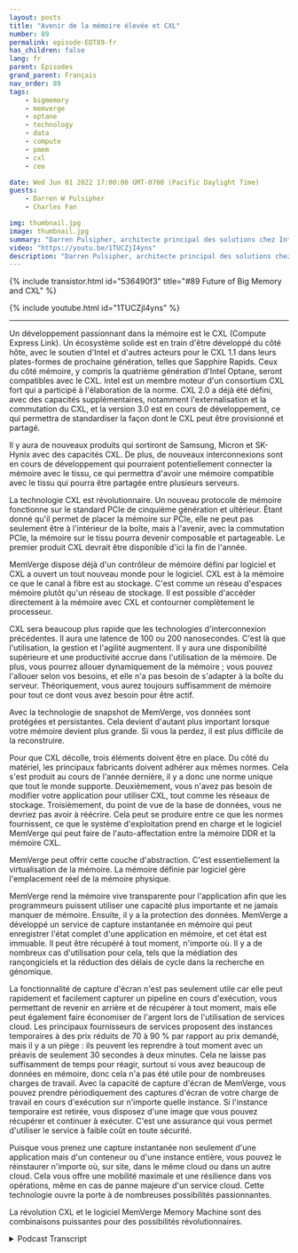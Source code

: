 ```yaml
---
layout: posts
title: "Avenir de la mémoire élevée et CXL"
number: 89
permalink: episode-EDT89-fr
has_children: false
lang: fr
parent: Épisodes
grand_parent: Français
nav_order: 89
tags:
    - bigmemory
    - memverge
    - optane
    - technology
    - data
    - compute
    - pmem
    - cxl
    - ceo

date: Wed Jun 01 2022 17:00:00 GMT-0700 (Pacific Daylight Time)
guests:
    - Darren W Pulsipher
    - Charles Fan

img: thumbnail.jpg
image: thumbnail.jpg
summary: "Darren Pulsipher, architecte principal des solutions chez Intel, discute avec Charles Fan, PDG de MemVerge, de la façon dont la révolution CXL et le logiciel de MemVerge représentent l'avenir de la mémoire étendue."
video: "https://youtu.be/1TUCZjI4yns"
description: "Darren Pulsipher, architecte principal des solutions chez Intel, discute avec Charles Fan, PDG de MemVerge, de la façon dont la révolution CXL et le logiciel de MemVerge représentent l'avenir de la mémoire étendue."
---
```


<div>
{% include transistor.html id="536490f3" title="#89 Future of Big Memory and CXL" %}

{% include youtube.html id="1TUCZjI4yns" %}
</div>

---

Un développement passionnant dans la mémoire est le CXL (Compute Express Link). Un écosystème solide est en train d'être développé du côté hôte, avec le soutien d'Intel et d'autres acteurs pour le CXL 1.1 dans leurs plates-formes de prochaine génération, telles que Sapphire Rapids. Ceux du côté mémoire, y compris la quatrième génération d'Intel Optane, seront compatibles avec le CXL. Intel est un membre moteur d'un consortium CXL fort qui a participé à l'élaboration de la norme. CXL 2.0 a déjà été défini, avec des capacités supplémentaires, notamment l'externalisation et la commutation du CXL, et la version 3.0 est en cours de développement, ce qui permettra de standardiser la façon dont le CXL peut être provisionné et partagé.

Il y aura de nouveaux produits qui sortiront de Samsung, Micron et SK-Hynix avec des capacités CXL. De plus, de nouveaux interconnexions sont en cours de développement qui pourraient potentiellement connecter la mémoire avec le tissu, ce qui permettra d'avoir une mémoire compatible avec le tissu qui pourra être partagée entre plusieurs serveurs.

La technologie CXL est révolutionnaire. Un nouveau protocole de mémoire fonctionne sur le standard PCIe de cinquième génération et ultérieur. Étant donné qu'il permet de placer la mémoire sur PCIe, elle ne peut pas seulement être à l'intérieur de la boîte, mais à l'avenir, avec la commutation PCIe, la mémoire sur le tissu pourra devenir composable et partageable. Le premier produit CXL devrait être disponible d'ici la fin de l'année.

MemVerge dispose déjà d'un contrôleur de mémoire défini par logiciel et CXL a ouvert un tout nouveau monde pour le logiciel. CXL est à la mémoire ce que le canal à fibre est au stockage. C'est comme un réseau d'espaces mémoire plutôt qu'un réseau de stockage. Il est possible d'accéder directement à la mémoire avec CXL et contourner complètement le processeur.

CXL sera beaucoup plus rapide que les technologies d'interconnexion précédentes. Il aura une latence de 100 ou 200 nanosecondes. C'est là que l'utilisation, la gestion et l'agilité augmentent. Il y aura une disponibilité supérieure et une productivité accrue dans l'utilisation de la mémoire. De plus, vous pourrez allouer dynamiquement de la mémoire ; vous pouvez l'allouer selon vos besoins, et elle n'a pas besoin de s'adapter à la boîte du serveur. Théoriquement, vous aurez toujours suffisamment de mémoire pour tout ce dont vous avez besoin pour être actif.

Avec la technologie de snapshot de MemVerge, vos données sont protégées et persistantes. Cela devient d'autant plus important lorsque votre mémoire devient plus grande. Si vous la perdez, il est plus difficile de la reconstruire.

Pour que CXL décolle, trois éléments doivent être en place. Du côté du matériel, les principaux fabricants doivent adhérer aux mêmes normes. Cela s'est produit au cours de l'année dernière, il y a donc une norme unique que tout le monde supporte. Deuxièmement, vous n'avez pas besoin de modifier votre application pour utiliser CXL, tout comme les réseaux de stockage. Troisièmement, du point de vue de la base de données, vous ne devriez pas avoir à réécrire. Cela peut se produire entre ce que les normes fournissent, ce que le système d'exploitation prend en charge et le logiciel MemVerge qui peut faire de l'auto-affectation entre la mémoire DDR et la mémoire CXL.

MemVerge peut offrir cette couche d'abstraction. C'est essentiellement la virtualisation de la mémoire. La mémoire définie par logiciel gère l'emplacement réel de la mémoire physique.

MemVerge rend la mémoire vive transparente pour l'application afin que les programmeurs puissent utiliser une capacité plus importante et ne jamais manquer de mémoire. Ensuite, il y a la protection des données. MemVerge a développé un service de capture instantanée en mémoire qui peut enregistrer l'état complet d'une application en mémoire, et cet état est immuable. Il peut être récupéré à tout moment, n'importe où. Il y a de nombreux cas d'utilisation pour cela, tels que la médiation des rançongiciels et la réduction des délais de cycle dans la recherche en génomique.

La fonctionnalité de capture d'écran n'est pas seulement utile car elle peut rapidement et facilement capturer un pipeline en cours d'exécution, vous permettant de revenir en arrière et de récupérer à tout moment, mais elle peut également faire économiser de l'argent lors de l'utilisation de services cloud. Les principaux fournisseurs de services proposent des instances temporaires à des prix réduits de 70 à 90 % par rapport au prix demandé, mais il y a un piège : ils peuvent les reprendre à tout moment avec un préavis de seulement 30 secondes à deux minutes. Cela ne laisse pas suffisamment de temps pour réagir, surtout si vous avez beaucoup de données en mémoire, donc cela n'a pas été utile pour de nombreuses charges de travail. Avec la capacité de capture d'écran de MemVerge, vous pouvez prendre périodiquement des captures d'écran de votre charge de travail en cours d'exécution sur n'importe quelle instance. Si l'instance temporaire est retirée, vous disposez d'une image que vous pouvez récupérer et continuer à exécuter. C'est une assurance qui vous permet d'utiliser le service à faible coût en toute sécurité.

Puisque vous prenez une capture instantanée non seulement d'une application mais d'un conteneur ou d'une instance entière, vous pouvez le réinstaurer n'importe où, sur site, dans le même cloud ou dans un autre cloud. Cela vous offre une mobilité maximale et une résilience dans vos opérations, même en cas de panne majeure d'un service cloud. Cette technologie ouvre la porte à de nombreuses possibilités passionnantes.

La révolution CXL et le logiciel MemVerge Memory Machine sont des combinaisons puissantes pour des possibilités révolutionnaires.



<details>
<summary> Podcast Transcript </summary>

<p></p>

</details>
